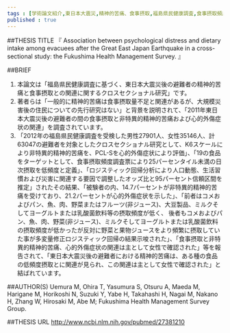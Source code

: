 ```yaml
--- 
tags : [学術論文紹介,東日本大震災,精神的苦痛、食事摂取,福島県民健康調査,食事摂取頻度調査票] 
published : true
---
```


##THESIS TITLE
『
Association between psychological distress and dietary intake among evacuees after the Great East Japan Earthquake in a cross-sectional study: the Fukushima Health Management Survey.
』

##BRIEF

1. 本論文は「福島県民健康調査に基づく、東日本大震災後の避難者の精神的苦痛と食事摂取との関連に関するクロスセクショナル研究」です。
1. 著者らは「一般的に精神的苦痛は食事摂取量不足と関連があるが、大規模災害後の住民についての先行研究はない」と背景を説明されて、「2011年東日本大震災後の避難者の間の食事摂取と非特異的精神的苦痛および心的外傷症状の関連」を調査されています。
1. 「2012年の福島県民健康調査を受検した男性27901人、女性35146人、計63047の避難者を対象としたクロスセクショナル研究として、K6スケールにより非特異的精神的苦痛を、PCL-Sを心的外傷症状により評価」、「19の食品をターゲットとして、食事摂取頻度調査票により25パーセンタイル未満の日次摂取を低頻度と定義」、「ロジスティック回帰分析により人口動態、生活習慣および災害に関連する要因で調整したオッズ比と95パーセント信頼区間を推定」されたその結果、「被験者の内、14.7パーセントが非特異的精神的苦痛を受けており、21.2パーセントが心的外傷症状を示した」、「前者はコメおよびパン、魚、肉、野菜またはフルーツ(非ジュース)、大豆製品、ミルクそしてヨーグルトまたは乳酸菌飲料等の摂取頻度が低く、
後者もコメおよびパン、魚、肉、野菜(非ジュース)、ミルクそしてヨーグルトまたは乳酸菌飲料の摂取頻度が低かったが反対に野菜と果物ジュースをより頻繁に摂取していた事が多変量修正ロジスティック回帰の結果示唆された」、「食事摂取と非特異的精神的苦痛、心的外傷症状の関連は主として女性で確認された」等を報告されて、「東日本大震災後の避難者における精神的苦痛は、ある種の食品の低頻度摂取とに関連が見られ、この関連は主として女性で確認された」と結ばれています。









##AUTHOR(S)
Uemura M, Ohira T, Yasumura S, Otsuru A, Maeda M, Harigane M, Horikoshi N, Suzuki Y, Yabe H, Takahashi H, Nagai M, Nakano H, Zhang W, Hirosaki M, Abe M; Fukushima Health Management Survey Group.
  
##THESIS URL
[
http://www.ncbi.nlm.nih.gov/pubmed/27381210
](
http://www.ncbi.nlm.nih.gov/pubmed/27381210
)